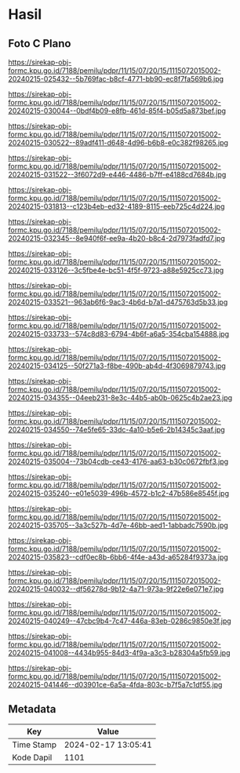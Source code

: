 # Hasil

## Foto C Plano

https://sirekap-obj-formc.kpu.go.id/7188/pemilu/pdpr/11/15/07/20/15/1115072015002-20240215-025432--5b769fac-b8cf-4771-bb90-ec8f7fa569b6.jpg

https://sirekap-obj-formc.kpu.go.id/7188/pemilu/pdpr/11/15/07/20/15/1115072015002-20240215-030044--0bdf4b09-e8fb-461d-85f4-b05d5a873bef.jpg

https://sirekap-obj-formc.kpu.go.id/7188/pemilu/pdpr/11/15/07/20/15/1115072015002-20240215-030522--89adf411-d648-4d96-b6b8-e0c382f98265.jpg

https://sirekap-obj-formc.kpu.go.id/7188/pemilu/pdpr/11/15/07/20/15/1115072015002-20240215-031522--3f6072d9-e446-4486-b7ff-e4188cd7684b.jpg

https://sirekap-obj-formc.kpu.go.id/7188/pemilu/pdpr/11/15/07/20/15/1115072015002-20240215-031813--c123b4eb-ed32-4189-8115-eeb725c4d224.jpg

https://sirekap-obj-formc.kpu.go.id/7188/pemilu/pdpr/11/15/07/20/15/1115072015002-20240215-032345--8e940f6f-ee9a-4b20-b8c4-2d7973fadfd7.jpg

https://sirekap-obj-formc.kpu.go.id/7188/pemilu/pdpr/11/15/07/20/15/1115072015002-20240215-033126--3c5fbe4e-bc51-4f5f-9723-a88e5925cc73.jpg

https://sirekap-obj-formc.kpu.go.id/7188/pemilu/pdpr/11/15/07/20/15/1115072015002-20240215-033521--963ab6f6-9ac3-4b6d-b7a1-d475763d5b33.jpg

https://sirekap-obj-formc.kpu.go.id/7188/pemilu/pdpr/11/15/07/20/15/1115072015002-20240215-033733--574c8d83-6794-4b6f-a6a5-354cba154888.jpg

https://sirekap-obj-formc.kpu.go.id/7188/pemilu/pdpr/11/15/07/20/15/1115072015002-20240215-034125--50f271a3-f8be-490b-ab4d-4f3069879743.jpg

https://sirekap-obj-formc.kpu.go.id/7188/pemilu/pdpr/11/15/07/20/15/1115072015002-20240215-034355--04eeb231-8e3c-44b5-ab0b-0625c4b2ae23.jpg

https://sirekap-obj-formc.kpu.go.id/7188/pemilu/pdpr/11/15/07/20/15/1115072015002-20240215-034550--74e5fe65-33dc-4a10-b5e6-2b14345c3aaf.jpg

https://sirekap-obj-formc.kpu.go.id/7188/pemilu/pdpr/11/15/07/20/15/1115072015002-20240215-035004--73b04cdb-ce43-4176-aa63-b30c0672fbf3.jpg

https://sirekap-obj-formc.kpu.go.id/7188/pemilu/pdpr/11/15/07/20/15/1115072015002-20240215-035240--e01e5039-496b-4572-b1c2-47b586e8545f.jpg

https://sirekap-obj-formc.kpu.go.id/7188/pemilu/pdpr/11/15/07/20/15/1115072015002-20240215-035705--3a3c527b-4d7e-46bb-aed1-1abbadc7590b.jpg

https://sirekap-obj-formc.kpu.go.id/7188/pemilu/pdpr/11/15/07/20/15/1115072015002-20240215-035823--cdf0ec8b-6bb6-4f4e-a43d-a65284f9373a.jpg

https://sirekap-obj-formc.kpu.go.id/7188/pemilu/pdpr/11/15/07/20/15/1115072015002-20240215-040032--df56278d-9b12-4a71-973a-9f22e6e071e7.jpg

https://sirekap-obj-formc.kpu.go.id/7188/pemilu/pdpr/11/15/07/20/15/1115072015002-20240215-040249--47cbc9b4-7c47-446a-83eb-0286c9850e3f.jpg

https://sirekap-obj-formc.kpu.go.id/7188/pemilu/pdpr/11/15/07/20/15/1115072015002-20240215-041008--4434b955-84d3-4f9a-a3c3-b28304a5fb59.jpg

https://sirekap-obj-formc.kpu.go.id/7188/pemilu/pdpr/11/15/07/20/15/1115072015002-20240215-041446--d03901ce-6a5a-4fda-803c-b7f5a7c1df55.jpg


## Metadata

| Key        | Value               |
| ---------- | ------------------- |
| Time Stamp | 2024-02-17 13:05:41 |
| Kode Dapil | 1101                |



